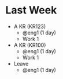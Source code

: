 # Last Week

- A KR (KR123)
  - @eng1 (1 day)
  - Work 1
- A KR (KR100)
  - @eng1 (1 day)
  - Work 1
- Leave
  - @eng1 (1 day)
